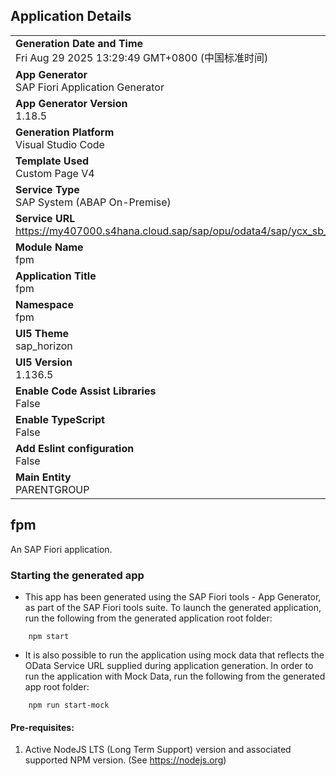 ## Application Details
|               |
| ------------- |
|**Generation Date and Time**<br>Fri Aug 29 2025 13:29:49 GMT+0800 (中国标准时间)|
|**App Generator**<br>SAP Fiori Application Generator|
|**App Generator Version**<br>1.18.5|
|**Generation Platform**<br>Visual Studio Code|
|**Template Used**<br>Custom Page V4|
|**Service Type**<br>SAP System (ABAP On-Premise)|
|**Service URL**<br>https://my407000.s4hana.cloud.sap/sap/opu/odata4/sap/ycx_sb_group/srvd/sap/ycx_sd_group/0001/|
|**Module Name**<br>fpm|
|**Application Title**<br>fpm|
|**Namespace**<br>fpm|
|**UI5 Theme**<br>sap_horizon|
|**UI5 Version**<br>1.136.5|
|**Enable Code Assist Libraries**<br>False|
|**Enable TypeScript**<br>False|
|**Add Eslint configuration**<br>False|
|**Main Entity**<br>PARENTGROUP|

## fpm

An SAP Fiori application.

### Starting the generated app

-   This app has been generated using the SAP Fiori tools - App Generator, as part of the SAP Fiori tools suite.  To launch the generated application, run the following from the generated application root folder:

```
    npm start
```

- It is also possible to run the application using mock data that reflects the OData Service URL supplied during application generation.  In order to run the application with Mock Data, run the following from the generated app root folder:

```
    npm run start-mock
```

#### Pre-requisites:

1. Active NodeJS LTS (Long Term Support) version and associated supported NPM version.  (See https://nodejs.org)


